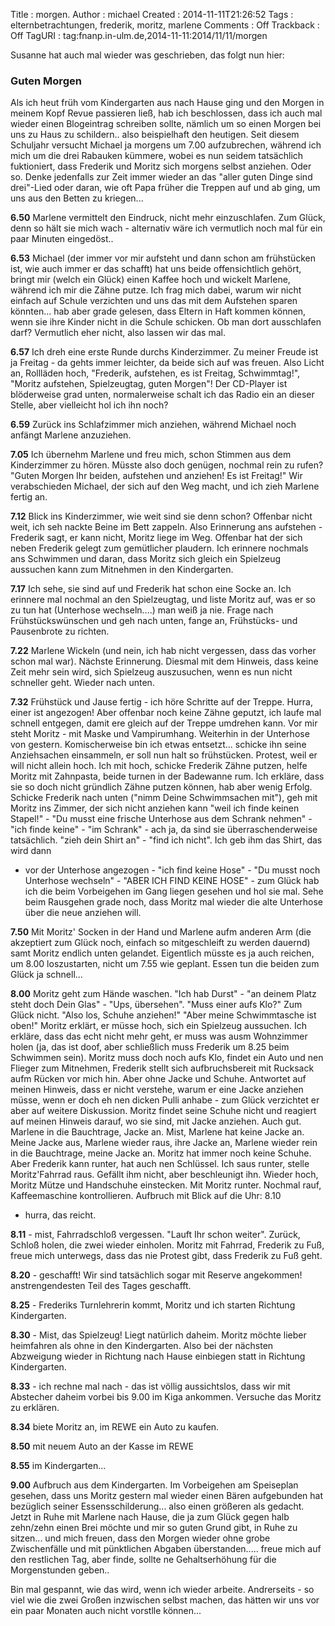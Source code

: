 Title     : morgen.
Author    : michael
Created   : 2014-11-11T21:26:52
Tags      : elternbetrachtungen, frederik, moritz, marlene
Comments  : Off
Trackback : Off
TagURI    : tag:fnanp.in-ulm.de,2014-11-11:2014/11/11/morgen

Susanne hat auch mal wieder was geschrieben, das folgt nun hier:

### Guten Morgen

Als ich heut früh vom Kindergarten aus nach Hause ging und den Morgen in
meinem Kopf Revue passieren ließ, hab ich beschlossen, dass ich auch mal 
wieder einen Blogeintrag schreiben sollte, nämlich um so einen Morgen 
bei uns zu Haus zu schildern.. also beispielhaft den heutigen. Seit 
diesem Schuljahr versucht Michael ja morgens um 7.00 aufzubrechen, 
während ich mich um die drei Rabauken kümmere, wobei es nun seidem 
tatsächlich fuktioniert, dass Frederik und Moritz sich morgens selbst 
anziehen. Oder so. Denke jedenfalls zur Zeit immer wieder an das "aller 
guten Dinge sind drei"-Lied oder daran, wie oft Papa früher die Treppen 
auf und ab ging, um uns aus den Betten zu kriegen...

**6.50** Marlene vermittelt den Eindruck, nicht mehr einzuschlafen. Zum 
Glück, denn so hält sie mich wach - alternativ wäre ich vermutlich noch 
mal für ein paar Minuten eingedöst..

**6.53** Michael (der immer vor mir aufsteht und dann schon am frühstücken 
ist, wie auch immer er das schafft) hat uns beide offensichtlich gehört, 
bringt mir (welch ein Glück) einen Kaffee hoch und wickelt Marlene, 
während ich mir die Zähne putze. Ich frag mich dabei, warum wir nicht 
einfach auf Schule verzichten und uns das mit dem Aufstehen sparen 
könnten... hab aber grade gelesen, dass Eltern in Haft kommen können, 
wenn sie ihre Kinder nicht in die Schule schicken. Ob man dort 
ausschlafen darf? Vermutlich eher nicht, also lassen wir das mal.


**6.57** Ich dreh eine erste Runde durchs Kinderzimmer. Zu meiner Freude ist 
ja Freitag - da gehts immer leichter, da beide sich auf was freuen. Also 
Licht an, Rollläden hoch, "Frederik, aufstehen, es ist Freitag, 
Schwimmtag!", "Moritz aufstehen, Spielzeugtag, guten Morgen"! Der 
CD-Player ist blöderweise grad unten, normalerweise schalt ich das Radio 
ein an dieser Stelle, aber vielleicht hol ich ihn noch?

**6.59** Zurück ins Schlafzimmer mich anziehen, während Michael noch anfängt 
Marlene anzuziehen.

**7.05** Ich übernehm Marlene und freu mich, schon Stimmen aus dem 
Kinderzimmer zu hören. Müsste also doch genügen, nochmal rein zu rufen? 
"Guten Morgen Ihr beiden, aufstehen und anziehen! Es ist Freitag!" Wir 
verabschieden Michael, der sich auf den Weg macht, und ich zieh Marlene 
fertig an.

**7.12** Blick ins Kinderzimmer, wie weit sind sie denn schon? Offenbar 
nicht weit, ich seh nackte Beine im Bett zappeln. Also Erinnerung ans 
aufstehen - Frederik sagt, er kann nicht, Moritz liege im Weg. Offenbar 
hat der sich neben Frederik gelegt zum gemütlicher plaudern. Ich 
erinnere nochmals ans Schwimmen und daran, dass Moritz sich gleich ein 
Spielzeug aussuchen kann zum Mitnehmen in den Kindergarten.

**7.17** Ich sehe, sie sind auf und Frederik hat schon eine Socke an. Ich 
erinnere mal nochmal an den Spielzeugtag, und liste Moritz auf, was er 
so zu tun hat (Unterhose wechseln....)  man weiß ja nie. Frage nach 
Frühstückswünschen und geh nach unten, fange an, Frühstücks- und 
Pausenbrote zu richten.

**7.22** Marlene Wickeln (und nein, ich hab nicht vergessen, dass das vorher 
schon mal war). Nächste Erinnerung. Diesmal mit dem Hinweis, dass keine 
Zeit mehr sein wird, sich Spielzeug auszusuchen, wenn es nun nicht 
schneller geht. Wieder nach unten.

**7.32** Frühstück und Jause fertig - ich höre Schritte auf der Treppe. 
Hurra, einer ist angezogen! Aber offenbar noch keine Zähne geputzt, ich 
laufe mal schnell entgegen, damit ere gleich auf der Treppe umdrehen 
kann. Vor mir steht Moritz - mit Maske und Vampirumhang. Weiterhin in 
der Unterhose von gestern. Komischerweise bin ich etwas entsetzt... 
schicke ihn seine Anziehsachen einsammeln, er soll nun halt so 
frühstücken. Protest, weil er will nicht allein hoch. Ich mit hoch, 
schicke Frederik Zähne putzen, helfe Moritz mit Zahnpasta, beide turnen 
in der Badewanne rum. Ich erkläre, dass sie so doch nicht gründlich 
Zähne putzen können, hab aber wenig Erfolg. Schicke Frederik nach unten 
("nimm Deine Schwimmsachen mit"), geh mit Moritz ins Zimmer, der sich 
nicht anziehen kann "weil ich finde keinen Stapel!" - "Du musst eine 
frische Unterhose aus dem Schrank nehmen" - "ich finde keine" - "im 
Schrank" - ach ja, da sind sie überraschenderweise tatsächlich. "zieh 
dein Shirt an" - "find ich nicht". Ich geb ihm das Shirt, das wird dann 
- vor der Unterhose angezogen - "ich find keine Hose" - "Du musst noch 
Unterhose wechseln" - "ABER ICH FIND KEINE HOSE" - zum Glück hab ich die 
beim Vorbeigehen im Gang liegen gesehen und hol sie mal. Sehe beim 
Rausgehen grade noch, dass Moritz mal wieder die alte Unterhose über die 
neue anziehen will.


**7.50** Mit Moritz' Socken in der Hand und Marlene aufm anderen Arm (die 
akzeptiert zum Glück noch, einfach so mitgeschleift zu werden dauernd) 
samt Moritz endlich unten gelandet. Eigentlich müsste es ja auch 
reichen, um 8.00 loszustarten, nicht um 7.55 wie geplant. Essen tun die 
beiden zum Glück ja schnell...


**8.00** Moritz geht zum Hände waschen. "Ich hab Durst" - "an deinem Platz 
steht doch Dein Glas" - "Ups, übersehen". "Muss einer aufs Klo?" Zum 
Glück nicht. "Also los, Schuhe anziehen!"
"Aber meine Schwimmtasche ist oben!" Moritz erklärt, er müsse hoch, sich 
ein Spielzeug aussuchen. Ich erkläre, dass das echt nicht mehr geht, er 
muss was ausm Wohnzimmer holen (ja, das ist doof, aber schließlich muss 
Frederik um 8.25 beim Schwimmen sein).
Moritz muss doch noch aufs Klo, findet ein Auto und nen Flieger zum 
Mitnehmen, Frederik stellt sich aufbruchsbereit mit Rucksack aufm Rücken 
vor mich hin. Aber ohne Jacke und Schuhe. Antwortet auf meinen Hinweis, 
dass er nicht verstehe, warum er eine Jacke anziehen müsse, wenn er doch 
eh nen dicken Pulli anhabe - zum Glück verzichtet er aber auf weitere 
Diskussion. Moritz findet seine Schuhe nicht und reagiert auf meinen 
Hinweis darauf, wo sie sind, mit Jacke anziehen. Auch gut. Marlene in 
die Bauchtrage, Jacke an. Mist, Marlene hat keine Jacke an. Meine Jacke 
aus, Marlene wieder raus, ihre Jacke an, Marlene wieder rein in die 
Bauchtrage, meine Jacke an. Moritz hat immer noch keine Schuhe. Aber 
Frederik kann runter, hat auch nen Schlüssel. Ich saus runter, stelle 
Moritz'Fahrrad raus. Gefällt ihm nicht, aber beschleunigt ihn. Wieder 
hoch, Moritz Mütze und Handschuhe einstecken. Mit Moritz runter. Nochmal 
rauf, Kaffeemaschine kontrollieren. Aufbruch mit Blick auf die Uhr: 8.10 
- hurra, das reicht.

**8.11** - mist, Fahrradschloß vergessen. "Lauft Ihr schon weiter". Zurück, 
Schloß holen, die zwei wieder einholen. Moritz mit Fahrrad, Frederik zu 
Fuß, freue mich unterwegs, dass das nie Protest gibt, dass Frederik zu 
Fuß geht.

**8.20** - geschafft! Wir sind tatsächlich sogar mit Reserve angekommen! 
anstrengendesten Teil des Tages geschafft.

**8.25** - Frederiks Turnlehrerin kommt, Moritz und ich starten Richtung 
Kindergarten.

**8.30** - Mist, das Spielzeug! Liegt natürlich daheim. Moritz möchte lieber 
heimfahren als ohne in den Kindergarten. Also bei der nächsten 
Abzweigung wieder in Richtung nach Hause einbiegen statt in Richtung 
Kindergarten.

**8.33** - ich rechne mal nach - das ist völlig aussichtslos, dass wir mit 
Abstecher daheim vorbei bis 9.00 im Kiga ankommen. Versuche das Moritz 
zu erklären.

**8.34** biete Moritz an, im REWE ein Auto zu kaufen.

**8.50** mit neuem Auto an der Kasse im REWE

**8.55** im Kindergarten...

**9.00** Aufbruch aus dem Kindergarten. Im Vorbeigehen am Speiseplan 
gesehen, dass uns Moritz gestern mal wieder einen Bären aufgebunden hat 
bezüglich seiner Essensschilderung... also einen größeren als gedacht. 
Jetzt in Ruhe mit Marlene nach Hause, die ja zum Glück gegen halb 
zehn/zehn einen Brei möchte und mir so guten Grund gibt, in Ruhe zu 
sitzen... und mich freuen, dass den Morgen wieder ohne grobe 
Zwischenfälle und mit pünktlichen Abgaben überstanden..... freue mich 
auf den restlichen Tag, aber finde, sollte ne Gehaltserhöhung für die 
Morgenstunden geben..


Bin mal gespannt, wie das wird, wenn ich wieder arbeite. Andrerseits - 
so viel wie die zwei Großen inzwischen selbst machen, das hätten wir uns 
vor ein paar Monaten auch nicht vorstlle können...
